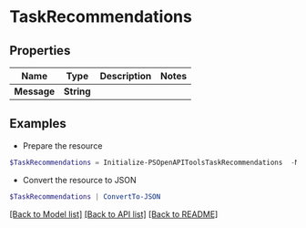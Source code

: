 # TaskRecommendations
## Properties

Name | Type | Description | Notes
------------ | ------------- | ------------- | -------------
**Message** | **String** |  | 

## Examples

- Prepare the resource
```powershell
$TaskRecommendations = Initialize-PSOpenAPIToolsTaskRecommendations  -Message null
```

- Convert the resource to JSON
```powershell
$TaskRecommendations | ConvertTo-JSON
```

[[Back to Model list]](../README.md#documentation-for-models) [[Back to API list]](../README.md#documentation-for-api-endpoints) [[Back to README]](../README.md)

